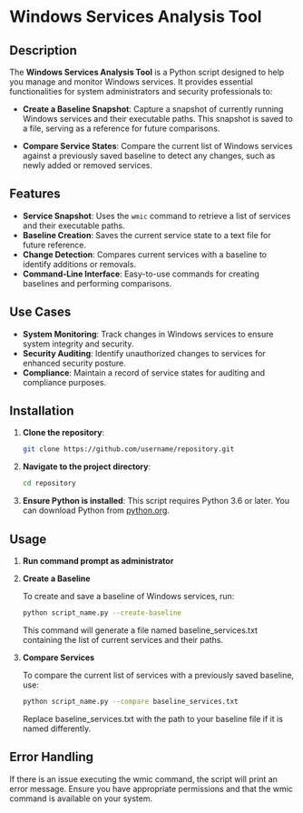 # Windows Services Analysis Tool

## Description

The **Windows Services Analysis Tool** is a Python script designed to help you manage and monitor Windows services. It provides essential functionalities for system administrators and security professionals to:

- **Create a Baseline Snapshot**: Capture a snapshot of currently running Windows services and their executable paths. This snapshot is saved to a file, serving as a reference for future comparisons.
  
- **Compare Service States**: Compare the current list of Windows services against a previously saved baseline to detect any changes, such as newly added or removed services.

## Features

- **Service Snapshot**: Uses the `wmic` command to retrieve a list of services and their executable paths.
- **Baseline Creation**: Saves the current service state to a text file for future reference.
- **Change Detection**: Compares current services with a baseline to identify additions or removals.
- **Command-Line Interface**: Easy-to-use commands for creating baselines and performing comparisons.

## Use Cases

- **System Monitoring**: Track changes in Windows services to ensure system integrity and security.
- **Security Auditing**: Identify unauthorized changes to services for enhanced security posture.
- **Compliance**: Maintain a record of service states for auditing and compliance purposes.

## Installation
1. **Clone the repository**:

    ```bash
    git clone https://github.com/username/repository.git
    ```

2. **Navigate to the project directory**:

    ```bash
    cd repository
    ```

3. **Ensure Python is installed**: This script requires Python 3.6 or later. You can download Python from [python.org](https://www.python.org/downloads/).

## Usage
1. **Run command prompt as administrator**
2. **Create a Baseline**

   To create and save a baseline of Windows services, run:

   ```bash
   python script_name.py --create-baseline
   ```
   This command will generate a file named baseline_services.txt containing the list of current services and their paths.

3. **Compare Services**
   
   To compare the current list of services with a previously saved baseline, use:

   ```bash
   python script_name.py --compare baseline_services.txt
   ```
   Replace baseline_services.txt with the path to your baseline file if it is named differently.

## Error Handling
If there is an issue executing the wmic command, the script will print an error message. Ensure you have appropriate permissions and that the wmic command is available on your system.

